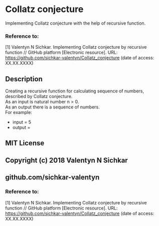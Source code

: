 # Collatz conjecture
Implementing Collatz conjecture with the help of recursive function.

### Reference to:
[1] Valentyn N Sichkar. Implementing Collatz conjecture by recursive function // GitHub platform [Electronic resource]. URL: https://github.com/sichkar-valentyn/Collatz_conjecture (date of access: XX.XX.XXXX)

## Description
Creating a recursive function for calculating sequence of numbers, described by Collatz conjecture.
<br/>As an input is natural number n > 0.
<br/>As an output there is a sequence of numbers.
<br/>For example:
* input = 5
* output = 

## MIT License
## Copyright (c) 2018 Valentyn N Sichkar
## github.com/sichkar-valentyn
### Reference to:
[1] Valentyn N Sichkar. Implementing Collatz conjecture by recursive function // GitHub platform [Electronic resource]. URL: https://github.com/sichkar-valentyn/Collatz_conjecture (date of access: XX.XX.XXXX)

